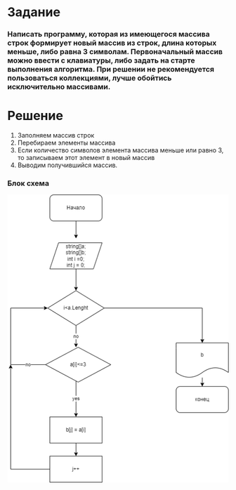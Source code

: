 # Задание
### Написать программу, которая из имеющегося массива строк формирует новый массив из строк, длина которых меньше, либо равна 3 символам. Первоначальный массив можно ввести с клавиатуры, либо задать на старте выполнения алгоритма. При решении не рекомендуется пользоваться коллекциями, лучше обойтись исключительно массивами.
# Решение
1. Заполняем массив строк
2. Перебираем элементы массива 
3. Если количество символов элемента массива меньше или равно 3, то записываем этот элемент в новый массив
4. Выводим получившийся массив.
### Блок схема
 ![pic](https://github.com/EvgeniySereb/FinalWorkC-/blob/main/pic.png)
